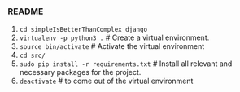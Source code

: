 ### README

1. `cd simpleIsBetterThanComplex_django`
2. `virtualenv -p python3 .` # Create a virtual environment.
3. `source bin/activate` # Activate the virtual environment
4. `cd src/` 
5. `sudo pip install -r requirements.txt` # Install all relevant and necessary packages for the project.
6. `deactivate` # to come out of the virtual environment
